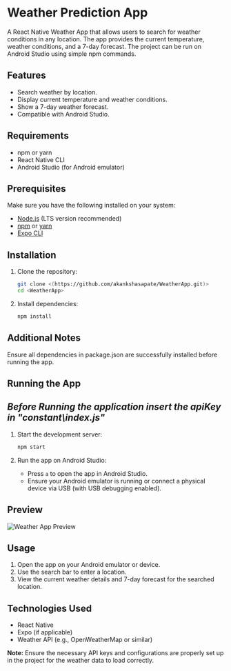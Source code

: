 # Weather Prediction App

A React Native Weather App that allows users to search for weather conditions in any location. The app provides the current temperature, weather conditions, and a 7-day forecast. The project can be run on Android Studio using simple npm commands.

## Features

- Search weather by location.
- Display current temperature and weather conditions.
- Show a 7-day weather forecast.
- Compatible with Android Studio.

## Requirements

- npm or yarn
- React Native CLI
- Android Studio (for Android emulator)


## Prerequisites
Make sure you have the following installed on your system:
- [Node.js](https://nodejs.org/) (LTS version recommended)
- [npm](https://www.npmjs.com/) or [yarn](https://yarnpkg.com/)
- [Expo CLI](https://docs.expo.dev/get-started/installation/)

## Installation

1. Clone the repository:
   ```bash
   git clone <(https://github.com/akankshasapate/WeatherApp.git)>
   cd <WeatherApp>
   ```

2. Install dependencies:
   ```bash
   npm install
   ```
## Additional Notes
Ensure all dependencies in package.json are successfully installed before running the app.


## Running the App
## *Before Running the application insert the apiKey in "constant\index.js"*
1. Start the development server:
   ```bash
   npm start
   ```

2. Run the app on Android Studio:
   - Press `a` to open the app in Android Studio.
   - Ensure your Android emulator is running or connect a physical device via USB (with USB debugging enabled).

## Preview
![Weather App Preview](https://github.com/akankshasapate/WeatherApp/blob/main/App_image.png)


## Usage

1. Open the app on your Android emulator or device.
2. Use the search bar to enter a location.
3. View the current weather details and 7-day forecast for the searched location.

## Technologies Used

- React Native
- Expo (if applicable)
- Weather API (e.g., OpenWeatherMap or similar)

**Note:** Ensure the necessary API keys and configurations are properly set up in the project for the weather data to load correctly.
